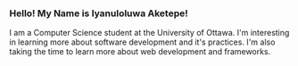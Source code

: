 ### Hello! My Name is Iyanuloluwa Aketepe!

I am a Computer Science student at the University of Ottawa. I'm interesting in learning more about software development
and it's practices. I'm also taking the time to learn more about web development and frameworks.

<!---
iyan5440/iyan5440 is a ✨ special ✨ repository because its `README.md` (this file) appears on your GitHub profile.
You can click the Preview link to take a look at your changes.
--->
